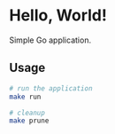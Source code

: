# Hello, World!

Simple Go application.

## Usage

```bash
# run the application
make run

# cleanup
make prune
```
